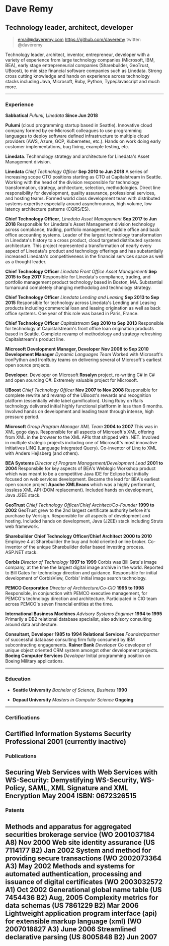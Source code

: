 # Dave Remy
## Technology leader, architect, developer

> email@daveremy.com
> https://github.com/daveremy
> twitter: @daveremy

Technology leader, architect, inventor, entrepreneur, developer with a variety of experience from large technology companies (Microsoft, IBM, BEA), early stage entrepreneurial companies (Sharebuilder, GeoTrust, UBoost), to mid size financial software companies such as Linedata.  Strong cross cutting knowledge and hands on experience across technology stacks including Java, Microsoft, Ruby, Python, Type/Javascript and much more.


------
### Experience

**Sabbatical** *Pulumi, Linedata* __Since Jun 2018__

**Pulumi** (cloud programming startup based in Seattle).  Innovative cloud company formed by ex-Microsoft colleagues to use programming languages to deploy software defined infrastructure to multiple cloud providers (AWS, Azure, GCP, Kubernetes, etc.).  Hands on work doing early customer implementations, bug fixing, example testing, etc.

**Linedata**.  Technnology strategy and architecture for Linedata's Asset Management division.  

**Linedata** *Chief Technology Officer* __Sep 2010 to Jun 2018__
A series of increasing scope CTO positions starting as CTO at Capitalstream in Seattle.  Working with the head of the division responsible for technology transformation, strategy, architecture, selection, methodologies.  Direct line responsibility for development, quality assurance, professional services, and hosting teams.  Formed world class development team with distributed systems expertise especially around asynchrounous, high volume, low latency architecture patterns (CQRS/ES).

**Chief Technology Officer**, *Linedata Asset Management* __Sep 2017 to Jun 2018__
Responsible for Linedata's Asset Management division technology across compliance, trading, portfolio management, middle office and back office accounting systems.  Leader of the largest technology transformation in Linedata's history to a cross product, cloud targeted distributed systems architecture.  This project represented a transformation of nearly every aspect of Linedata's product and technology offerings and has substantially increased Linedata's competitiveness in the financial services space as well as a thought leader.

**Chief Technology Officer** *Linedata Front Office Asset Managementi* __Sep 2015 to Sep 2017__
Responsible for Linedata's compliance, trading, and portfolio management product technology based in Boston, MA. Substantial turnaround completely changing methodolog and technology strategy.

**Chief Technology Officer** *Linedata Lending and Leasing* __Sep 2013 to Sep 2015__
Responsible for technology across Linedata's Lending and Leasing products including commercial loan and leasing origination as well as back office systems. One year of this role was based in Paris, France.

**Chief Technology Officer** *Capitalstream* __Sep 2010 to Sep 2013__
Responsible for technology at Capistalstream's front office loan origination products based in Seattle.  Complete revamp of methodology and strategy refreshing Capitalstream's product line.  
    
**Microsoft** **Development Manager, Developer** __Nov 2008 to Sep 2010__
**Development Manager** *Dynamic Languages Team* Worked with Microsoft's IronPython and IronRuby teams on delivering several of Microsoft's earliest open source projects.  

**Developer**.  Developer on Microsoft __Rosalyn__ project, re-writing C# in C# and open sourcing C#.  Extremely valuable project for Microsoft.

**UBoost** *Chief Technology Officer* __Nov 2007 to Nov 2008__
Responsible for complete rewrite and revamp of the UBoost's rewards and recognition platform (essentially white label gamification).  Using Ruby on Rails technology delivered initial highly functional platfform in less than 6 months. Involved hands on development and leading team through intense, high pressure period.

**Microsoft** *Group Program Manager XML Team* __2004 to 2007__
This was in XML gogo days.  Responsible for all aspects of Microsoft's XML offering from XML in the browser to the XML APIs that shipped with .NET.  Involved in multiple strategic projects including one of Microsoft's most innovative initiatives LINQ (Language Integrated Query).  Co-inventor of Linq to XML with Anders Hejlsberg (and others).

**BEA Systems** *Director of Program Management/Development Lead* __2001 to 2004__
Responsbile for key aspects of BEA's Weblogic Workshop product which was meant to be a competitive Java IDE for Eclipse but initially focused on web services development.  Became the lead for BEA's earliest open source project __Apache XMLBeans__ which was a highly performant, lossless XML API (DOM replacement).  Included hands on development, Java J2EE stack.

**GeoTrust** *Chief Technology Officer/Chief Architect/Co-Founder* __1999 to 2002__
GeoTrust grew to the 2nd largest certificate authority before it's purchase by Verisign.  Responsible for all aspects of development and hosting.  Included hands on development, Java (J2EE) stack including Struts web framework.

**Sharebuilder** **Chief Technology Officer/Chief Architect** __2000 to 2010__
Employee 4 at Sharebuilder the buy and hold oriented online broker.  Co-inventor of the unique Sharebuilder dollar based investing process.  ASP.NET stack.

**Corbis** *Director of Technology* __1997 to 1999__
Corbis was Bill Gate's image company, at the time the largest digital image archive in the world.  Reported to Bill Gates for technology direction and guidance.  Responsible for initial development of CorbisView, Corbis' initial image search technology.

**PEMCO Corporation** *Director of Architecture/Co-CIO* __1995 to 1998__
Responsible, in conjunction with PEMCO executive management, for PEMCO's technology direction and architecture.  Participated in CIO team across PEMCO's seven financial entities at the time.

**International Business Machines** *Advisory Systems Engineer* __1994 to 1995__
Primarily a DB2 relational database specialist, also advisory consulting around data architecture.

**Consultant, Developer** __1985 to 1994__
**Relational Services** *Founder/partner* of successful database consulting firm fully consumed by IBM subcontracting engagements.
**Rainer Bank** *Developer* Co developer of unique object oriented CRM system amongst other development projects.
**Boeing Computer Services** *Developer* Initial programming position on Boeing Military applications.

------
### Education
* **Seattle University** *Bachelor of Science, Business* __1990__

* **Depaul University** *Masters in Computer Science* __Ongoing__
------
### Certifications
**Certified Information Systems Security Professional** __2001__ (currently inactive)
------
### Publications
**Securing Web Services with Web Services with WS-Security: Demystifying WS-Security, WS-Policy, SAML, XML Signature and XML Encryption** __May 2004__ ISBN: 0672326515
------
### Patents
**Methods and apparatus for aggregated securities brokerage service (WO 2001037184 A8)** __Nov 2000__
**Web site identity assurance (US 7114177 B2)** __Jan 2002__
**System and method for providing secure transactions (WO 2002073364 A3)** __May 2002__
**Methods and systems for automated authentication, processing and issuance of digital certificates (WO 2003032572 A1)** __Oct 2002__
**Generational global name table (US 7454436 B2)** __Aug, 2005__
**Complexity metrics for data schemas (US 7861229 B2)** __Mar 2006__
**Lightweight application program interface (api) for extensible markup language (xml) (WO 2007018827 A3)** __June 2006__
**Streamlined declarative parsing (US 8005848 B2)** __Jun 2007__
------